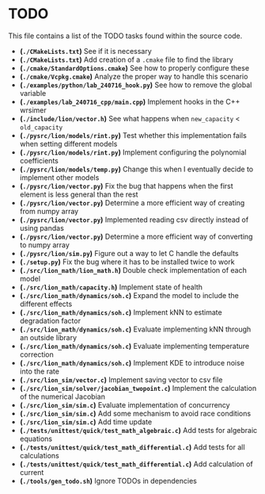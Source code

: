 # TODO
This file contains a list of the TODO tasks found within the source code.
- **(`./CMakeLists.txt`)** See if it is necessary
- **(`./CMakeLists.txt`)** Add creation of a `.cmake` file to find the library
- **(`./cmake/StandardOptions.cmake`)** See how to properly configure these
- **(`./cmake/Vcpkg.cmake`)** Analyze the proper way to handle this scenario
- **(`./examples/python/lab_240716_hook.py`)** See how to remove the global variable
- **(`./examples/lab_240716_cpp/main.cpp`)** Implement hooks in the C++ wrsimer
- **(`./include/lion/vector.h`)** See what happens when `new_capacity` < `old_capacity`
- **(`./pysrc/lion/models/rint.py`)** Test whether this implementation fails when setting different models
- **(`./pysrc/lion/models/rint.py`)** Implement configuring the polynomial coefficients
- **(`./pysrc/lion/models/temp.py`)** Change this when I eventually decide to implement other models
- **(`./pysrc/lion/vector.py`)** Fix the bug that happens when the first element is less general than the rest
- **(`./pysrc/lion/vector.py`)** Determine a more efficient way of creating from numpy array
- **(`./pysrc/lion/vector.py`)** Implemented reading csv directly instead of using pandas
- **(`./pysrc/lion/vector.py`)** Determine a more efficient way of converting to numpy array
- **(`./pysrc/lion/sim.py`)** Figure out a way to let C handle the defaults
- **(`./setup.py`)** Fix the bug where it has to be installed twice to work
- **(`./src/lion_math/lion_math.h`)** Double check implementation of each model
- **(`./src/lion_math/capacity.h`)** Implement state of health
- **(`./src/lion_math/dynamics/soh.c`)** Expand the model to include the different effects
- **(`./src/lion_math/dynamics/soh.c`)** Implement kNN to estimate degradation factor
- **(`./src/lion_math/dynamics/soh.c`)** Evaluate implementing kNN through an outside library
- **(`./src/lion_math/dynamics/soh.c`)** Evaluate implementing temperature correction
- **(`./src/lion_math/dynamics/soh.c`)** Implement KDE to introduce noise into the rate
- **(`./src/lion_sim/vector.c`)** Implement saving vector to csv file
- **(`./src/lion_sim/solver/jacobian_twopoint.c`)** Implement the calculation of the numerical Jacobian
- **(`./src/lion_sim/sim.c`)** Evaluate implementation of concurrency
- **(`./src/lion_sim/sim.c`)** Add some mechanism to avoid race conditions
- **(`./src/lion_sim/sim.c`)** Add time update
- **(`./tests/unittest/quick/test_math_algebraic.c`)** Add tests for algebraic equations
- **(`./tests/unittest/quick/test_math_differential.c`)** Add tests for all calculations
- **(`./tests/unittest/quick/test_math_differential.c`)** Add calculation of current
- **(`./tools/gen_todo.sh`)** Ignore TODOs in dependencies
